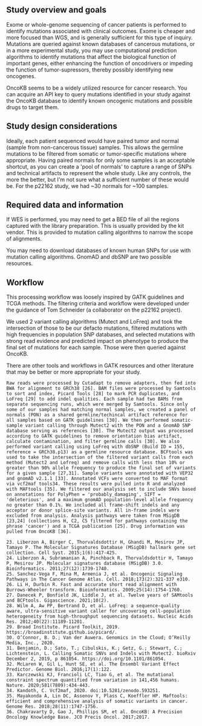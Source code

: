 ## Study overview and goals

Exome or whole-genome sequencing of cancer patients is performed to
identify mutations associated with clinical outcomes. Exome is cheaper
and more focused than WGS, and is generally sufficient for this type of
inquiry. Mutations are queried against known databases of cancerous
mutations, or in a more experimental study, you may use computational
prediction algorithms to identify mutations that affect the biological
function of important genes, either enhancing the function of
oncodrivers or impeding the function of tumor-supressors, thereby
possibly identifying new oncogenes.

OncoKB seems to be a widely utilized resource for cancer research. You
can acquire an API key to query mutations identified in your study
against the OncoKB database to identify known oncogenic mutations and
possible drugs to target them.

## Study design considerations

Ideally, each patient sequenced would have paired tumor and normal
(sample from non-cancerous tissue) samples. This allows the germline
mutations to be filtered from somatic or tumor-specific mutations where
appropriate. Having paired normals for only some samples is an
acceptable shortcut, as you can create a 'pool of normals' to capture a
range of SNPs and technical artifacts to represent the whole study. Like
any controls, the more the better, but I'm not sure what a sufficient
number of these would be. For the p22162 study, we had \~30 normals for
\~100 samples.

## Required data and information

If WES is performed, you may need to get a BED file of all the regions
captured with the library preparation. This is usually provided by the
kit vendor. This is provided to mutation calling algorithms to narrow
the scope of alignments.

You may need to download databases of known human SNPs for use with
mutation calling algorithms. GnomAD and dbSNP are two possible
resources.

## Workflow

This processing workflow was loosely inspired by GATK guidelines and
TCGA methods. The filtering criteria and workflow were developed under
the guidance of Tom Schneider (a collaborator on the p22162 project).

We used 2 variant calling algorithms (Mutect and LoFreq) and took the
intersection of those to be our defacto mutations, filtered mutations
with high frequencies in population SNP databases, and selected
mutations with strong read evidence and predicted impact on phenotype to
produce the final set of mutations for each sample. Those were then
queried against OncoKB.

There are other tools and workflows in GATK resources and other
literature that may be better or more appropriate for your study.

```         
Raw reads were processed by Cutadapt to remove adapters, then fed into BWA for alignment to GRCh38 [26]. BAM files were processed by Samtools to sort and index, Picard Tools [28] to mark PCR duplicates, and LoFreq [29] to add indel qualities. Each sample had two BAMs from separate sequencing runs, which were merged by Samtools. Since only some of our samples had matching normal samples, we created a panel of normals (PON) as a shared germline/techincal artifact reference for all samples based on GATK guidelines [30]. We then performed somatic-sample variant calling through Mutect2 with the PON and a GnomAD SNP database serving as references [30]. The Mutect2 output was processed according to GATK guidelines to remove orientation bias artifact, calculate contamination, and filter germline calls [30]. We also performed variant calling using LoFreq with dbSNP (Build ID = 155, reference = GRCh38.p13) as a germline resource database. BCFtools was used to take the intersection of the filtered variant calls from each method (Mutect2 and Lofreq) and remove calls with less than 10% or greater than 90% allele frequency to produce the final set of variants for a given sample [27,31]. Sample variants were annotated with VEP32 and gnomAD v2.1.1 [33]. Annotated VCFs were converted to MAF format via vcf2maf tools34. These results were pulled into R and analyzed with MAFtools [35]. We filtered our analysis set to include SNVs based on annotations for PolyPhen = 'probably_damaging', SIFT = 'deleterious', and a maximum gnomAD population-level allele frequency no greater than 0.1%. We included all frame-shift indels and any acceptor or donor splice-site variants. All in-frame indels were excluded from analysis. Analysis pathways were taken from MSigDB [23,24] (collections H, C2, C5 filtered for pathways containing the phrase 'cancer') and a TCGA publication [25]. Drug information was pulled from OncoKB [36].

23. Liberzon A, Birger C, Thorvaldsdottir H, Ghandi M, Mesirov JP, Tamayo P. The Molecular Signatures Database (MSigDB) hallmark gene set collection. Cell Syst. 2015;1(6):417-425.
24. Liberzon A, Subramanian A, Pinchback R, Thorvaldsdottir H, Tamayo P, Mesirov JP. Molecular signatures database (MSigDB) 3.0. Bioinformatics. 2011;27(12):1739-1740.
25. Sanchez-Vega F, Mina M, Armenia J, et al. Oncogenic Signaling Pathways in The Cancer Genome Atlas. Cell. 2018;173(2):321-337 e310.
26. Li H, Durbin R. Fast and accurate short read alignment with Burrows-Wheeler transform. Bioinformatics. 2009;25(14):1754-1760.
27. Danecek P, Bonfield JK, Liddle J, et al. Twelve years of SAMtools and BCFtools. Gigascience. 2021;10(2).
28. Wilm A, Aw PP, Bertrand D, et al. LoFreq: a sequence-quality aware, ultra-sensitive variant caller for uncovering cell-population heterogeneity from high-throughput sequencing datasets. Nucleic Acids Res. 2012;40(22):11189-11201.
29. Broad Institute. Picard Toolkit, 2019. https://broadinstitute.github.io/picard/.
30. O’Connor, B. D.; Van der Auwera. Genomics in the Cloud; O’Reilly Media, Inc., 2020.
31. Benjamin, D.; Sato, T.; Cibulskis, K.; Getz, G.; Stewart, C.; Lichtenstein, L. Calling Somatic SNVs and Indels with Mutect2. bioRxiv December 2, 2019, p 861054. https://doi.org/10.1101/861054.
32. McLaren W, Gil L, Hunt SE, et al. The Ensembl Variant Effect Predictor. Genome Biol. 2016;17(1):122.
33. Karczewski KJ, Francioli LC, Tiao G, et al. The mutational constraint spectrum quantified from variation in 141,456 humans. Nature. 2020;581(7809):434-443.
34. Kandoth, C. Vcf2maf, 2020. doi:10.5281/zenodo.593251.
35. Mayakonda A, Lin DC, Assenov Y, Plass C, Koeffler HP. Maftools: efficient and comprehensive analysis of somatic variants in cancer. Genome Res. 2018;28(11):1747-1756.
36. Chakravarty D, Gao J, Phillips SM, et al. OncoKB: A Precision Oncology Knowledge Base. JCO Precis Oncol. 2017;2017.
```
